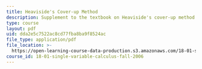 ```yaml
---
title: Heaviside's Cover-up Method
description: Supplement to the textbook on Heaviside's cover-up method.
type: course
layout: pdf
uid: dda2e5c7522ac8cd77fba8ba9f8524ac
file_type: application/pdf
file_location: >-
  https://open-learning-course-data-production.s3.amazonaws.com/18-01-single-variable-calculus-fall-2006/dda2e5c7522ac8cd77fba8ba9f8524ac_f_hscvr_up_methd.pdf
course_id: 18-01-single-variable-calculus-fall-2006
---
```

